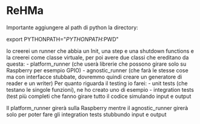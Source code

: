 # ReHMa

Importante aggiungere al path di python la directory: 

export PYTHONPATH="${PYTHONPATH}:$PWD"

Io creerei un runner che abbia un Init, una step e una shutdown functions e la creerei come classe virtuale, per poi avere due classi che ereditano da questa: 
    - platform_runner (che userà librerie che possono girare solo su Raspberry per esempio GPIO) 
    - agnostic_runner (che farà le stesse cose ma con interfacce stubbate, dovremmo quindi creare un generatore di reader e un writer)
Per quanto riguarda il testing io farei: 
    - unit tests (che testano le singole funzioni), ne ho creato uno di esempio
    - integration tests (test più completi che fanno girare tutto il codice simulando input e output

Il platform_runner girerà sulla Raspberry mentre il agnostic_runner girerà solo per poter fare gli integration tests stubbundo input e output
